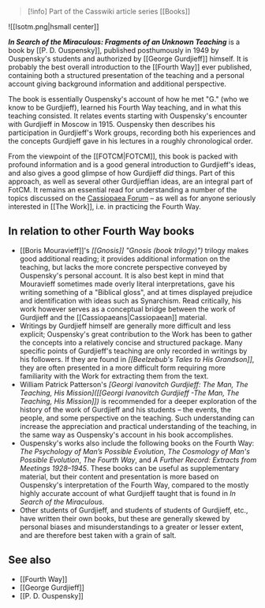 > [!info] Part of the Casswiki article series [[Books]]

![[Isotm.png|hsmall center]]


_**In Search of the Miraculous: Fragments of an Unknown Teaching**_ is a book by [[P. D. Ouspensky]], published posthumously in 1949 by Ouspensky's students and authorized by [[George Gurdjieff]] himself. It is probably the best overall introduction to the [[Fourth Way]] ever published, containing both a structured presentation of the teaching and a personal account giving background information and additional perspective.

The book is essentially Ouspensky's account of how he met "G." (who we know to be Gurdjieff), learned his Fourth Way teaching, and in what this teaching consisted. It relates events starting with Ouspensky's encounter with Gurdjieff in Moscow in 1915. Ouspensky then describes his participation in Gurdjieff's Work groups, recording both his experiences and the concepts Gurdjieff gave in his lectures in a roughly chronological order.

From the viewpoint of the [[FOTCM|FOTCM]], this book is packed with profound information and is a good general introduction to Gurdjieff's ideas, and also gives a good glimpse of how Gurdjieff _did_ things. Part of this approach, as well as several other Gurdjieffian ideas, are an integral part of FotCM. It remains an essential read for understanding a number of the topics discussed on the [Cassiopaea Forum](https://cassiopaea.org/forum/index.php) – as well as for anyone seriously interested in [[The Work]], i.e. in practicing the Fourth Way.

In relation to other Fourth Way books
-------------------------------------

*   [[Boris Mouravieff]]'s _[[Gnosis]] "Gnosis (book trilogy)")_ trilogy makes good additional reading; it provides additional information on the teaching, but lacks the more concrete perspective conveyed by Ouspensky's personal account. It is also best kept in mind that Mouravieff sometimes made overly literal interpretations, gave his writing something of a "Biblical gloss", and at times displayed prejudice and identification with ideas such as Synarchism. Read critically, his work however serves as a conceptual bridge between the work of Gurdjieff and the [[Cassiopaeans|Cassiopaean]] material.
*   Writings by Gurdjieff himself are generally more difficult and less explicit; Ouspensky's great contribution to the Work has been to gather the concepts into a relatively concise and structured package. Many specific points of Gurdjieff's teaching are only recorded in writings by his followers. If they are found in _[[Beelzebub's Tales to His Grandson]]_, they are often presented in a more difficult form requiring more familiarity with the Work for extracting them from the text.
*   William Patrick Patterson's _[Georgi Ivanovitch Gurdjieff: The Man, The Teaching, His Mission]([[Georgi Ivanovitch Gurdjieff -The Man, The Teaching, His Mission]])_ is recommended for a deeper exploration of the history of the work of Gurdjieff and his students – the events, the people, and some perspective on the teaching. Such understanding can increase the appreciation and practical understanding of the teaching, in the same way as Ouspensky's account in his book accomplishes.
*   Ouspensky's works also include the following books on the Fourth Way: _The Psychology of Man’s Possible Evolution_, _The Cosmology of Man's Possible Evolution_, _The Fourth Way_, and _A Further Record: Extracts from Meetings 1928–1945_. These books can be useful as supplementary material, but their content and presentation is more based on Ouspensky's interpretation of the Fourth Way, compared to the mostly highly accurate account of what Gurdjieff taught that is found in _In Search of the Miraculous_.
*   Other students of Gurdjieff, and students of students of Gurdjieff, etc., have written their own books, but these are generally skewed by personal biases and misunderstandings to a greater or lesser extent, and are therefore best taken with a grain of salt.

See also
--------

*   [[Fourth Way]]
*   [[George Gurdjieff]]
*   [[P. D. Ouspensky]]